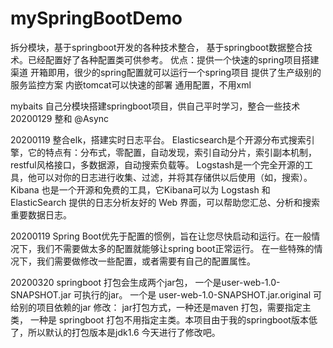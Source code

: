 # mySpringBootDemo
拆分模块，基于springboot开发的各种技术整合，
基于springboot数据整合技术。已经配置好了各种配置类可供参考。
优点：提供一个快速的spring项目搭建渠道
     开箱即用，很少的spring配置就可以运行一个spring项目
     提供了生产级别的服务监控方案
     内嵌tomcat可以快速的部署
     通用配置，不用xml

mybaits
自己分模块搭建springboot项目，供自己平时学习，整合一些技术
20200129 整和 @Async

20200119  整合elk，搭建实时日志平台。
          Elasticsearch是个开源分布式搜索引擎，它的特点有：分布式，零配置，自动发现，索引自动分片，索引副本机制，restful风格接口，多数据源，自动搜索负载等。
          Logstash是一个完全开源的工具，他可以对你的日志进行收集、过滤，并将其存储供以后使用（如，搜索）。
          Kibana 也是一个开源和免费的工具，它Kibana可以为 Logstash 和 ElasticSearch 提供的日志分析友好的 Web 界面，可以帮助您汇总、分析和搜索重要数据日志。

20200119 Spring Boot优先于配置的惯例，旨在让您尽快启动和运行。在一般情况下，我们不需要做太多的配置就能够让spring boot正常运行。
         在一些特殊的情况下，我们需要做修改一些配置，或者需要有自己的配置属性。

20200320 springboot 打包会生成两个jar包， 一个是user-web-1.0-SNAPSHOT.jar 可执行的jar。
         一个是 user-web-1.0-SNAPSHOT.jar.original 可给别的项目依赖的jar
         修改： jar打包方式，一种还是maven 打包，需要指定主类，
               一种是 springboot 打包不用指定主类。本项目由于我的springboot版本低了，所以默认的打包版本是jdk1.6
               今天进行了修改吧。         

